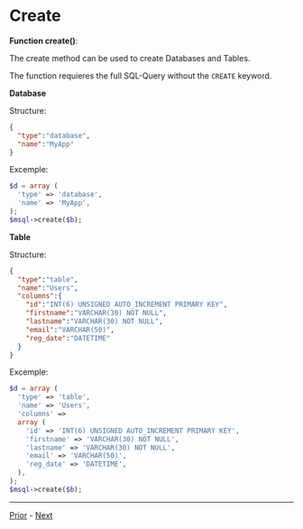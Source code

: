 # Create

**Function create()**:

The create method can be used to create Databases and Tables.

The function requieres the full SQL-Query without the `CREATE` keyword.

**Database**

Structure:

```json
{
  "type":"database",
  "name":"MyApp"
}
```

Excemple:

```php
$d = array (
  'type' => 'database',
  'name' => 'MyApp',
);
$msql->create($b);
```

**Table**

Structure:

```json
{
  "type":"table",
  "name":"Users",
  "columns":{
    "id":"INT(6) UNSIGNED AUTO_INCREMENT PRIMARY KEY",
    "firstname":"VARCHAR(30) NOT NULL",
    "lastname":"VARCHAR(30) NOT NULL",
    "email":"VARCHAR(50)",
    "reg_date":"DATETIME"
  }
}
```

Excemple:

```php
$d = array (
  'type' => 'table',
  'name' => 'Users',
  'columns' => 
  array (
    'id' => 'INT(6) UNSIGNED AUTO_INCREMENT PRIMARY KEY',
    'firstname' => 'VARCHAR(30) NOT NULL',
    'lastname' => 'VARCHAR(30) NOT NULL',
    'email' => 'VARCHAR(50)',
    'reg_date' => 'DATETIME',
  ),
);
$msql->create($b);
```

----

[Prior](Changeing-Database.md) - [Next](Insert.md)